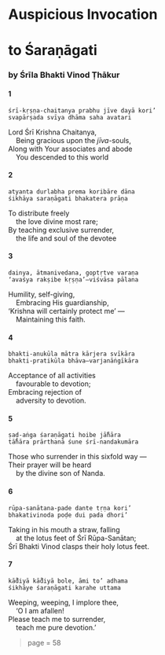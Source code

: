 # Auspicious Invocation
# to Śaraṇāgati

### by Śrīla Bhakti Vinod Ṭhākur

#### 1

    śrī-kṛṣṇa-chaitanya prabhu jīve dayā kori’
    svapārṣada svīya dhāma saha avatari

Lord Śrī Krishna Chaitanya,\
&nbsp;&nbsp;&nbsp;&nbsp;Being gracious upon the *jīva*-souls,\
Along with Your associates and abode\
&nbsp;&nbsp;&nbsp;&nbsp;You descended to this world

#### 2

    atyanta durlabha prema koribāre dāna
    śikhāya saraṇāgati bhakatera prāṇa

To distribute freely\
&nbsp;&nbsp;&nbsp;&nbsp;the love divine most rare;\
By teaching exclusive surrender,\
&nbsp;&nbsp;&nbsp;&nbsp;the life and soul of the devotee

#### 3

    dainya, ātmanivedana, goptṛtve varaṇa
    ‘avaśya rakṣibe kṛṣṇa’—viśvāsa pālana

Humility, self-giving,\
&nbsp;&nbsp;&nbsp;&nbsp;Embracing His guardianship,\
‘Krishna will certainly protect me’ —\
&nbsp;&nbsp;&nbsp;&nbsp;Maintaining this faith.

#### 4

    bhakti-anukūla mātra kārjera svīkāra
    bhakti-pratikūla bhāva—varjanāṅgīkāra

Acceptance of all activities\
&nbsp;&nbsp;&nbsp;&nbsp;favourable to devotion;\
Embracing rejection of\
&nbsp;&nbsp;&nbsp;&nbsp;adversity to devotion.

#### 5

    ṣaḍ-aṅga śaraṇāgati hoibe jā̐hāra
    tā̐hāra prārthanā śune śrī-nandakumāra

Those who surrender in this sixfold way —\
Their prayer will be heard\
&nbsp;&nbsp;&nbsp;&nbsp;by the divine son of Nanda.

#### 6

    rūpa-sanātana-pade dante tṛṇa kori’
    bhakativinoda poḍe dui pada dhori’

Taking in his mouth a straw, falling\
&nbsp;&nbsp;&nbsp;&nbsp;at the lotus feet of Śrī Rūpa-Sanātan;\
Śrī Bhakti Vinod clasps their holy lotus feet.

#### 7

    kā̐diyā kā̐diyā bole, āmi to’ adhama
    śikhāye śaraṇāgati karahe uttama

Weeping, weeping, I implore thee,\
&nbsp;&nbsp;&nbsp;&nbsp;‘O I am afallen!\
Please teach me to surrender,\
&nbsp;&nbsp;&nbsp;&nbsp;teach me pure devotion.’


> page = 58